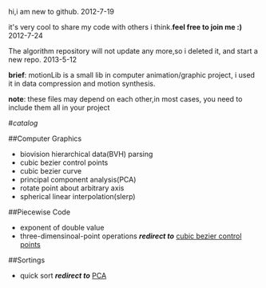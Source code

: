 hi,i am new to github. 2012-7-19

it's very cool to share my code with others i think.**feel free to join me :)** 2012-7-24

The  algorithm repository will not update any more,so i deleted it, and start a new repo. 2013-5-12 

**brief**: motionLib is a small lib in computer animation/graphic project, i used it in  data compression and motion synthesis. 

**note**: these files may depend on each other,in most cases, you need to include them all in your project 


#*catalog*

##Computer Graphics
+ biovision hierarchical data(BVH) parsing
+ cubic bezier control points <a name="cbcp"/>
+ cubic bezier curve
+ principal component analysis(PCA) <a name="PCA"/>
+ rotate point about arbitrary axis
+ spherical linear interpolation(slerp)

##Piecewise Code
+ exponent of double value
+ three-dimensinoal-point operations ***redirect to*** [cubic bezier control points](#cbcp)

##Sortings
+ quick sort ***redirect to*** [PCA](#PCA)